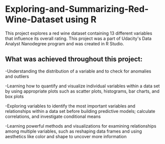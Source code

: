 # Exploring-and-Summarizing-Red-Wine-Dataset using R

This project explores a red wine dataset containing 13 different 
variables that influence its overall rating.  This project was a part of Udacity's Data Analyst Nanodegree program and was created in R Studio.

## What was achieved throughout this project:

-Understanding the distribution of a variable and to check for anomalies and outliers

-Learning how to quantify and visualize individual variables within a data set by using appropriate plots such as scatter plots, histograms, bar charts, and box plots

-Exploring variables to identify the most important variables and relationships within a data set before building predictive models; calculate correlations, and investigate conditional means

-Learning powerful methods and visualizations for examining relationships among multiple variables, such as reshaping data frames and using aesthetics like color and shape to uncover more information
